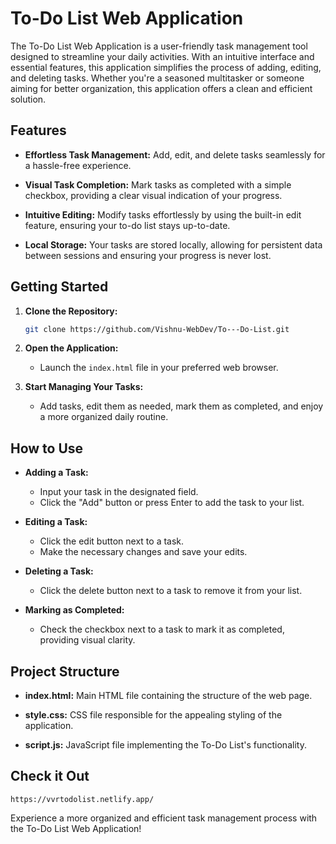 # To-Do List Web Application

The To-Do List Web Application is a user-friendly task management tool designed to streamline your daily activities. With an intuitive interface and essential features, this application simplifies the process of adding, editing, and deleting tasks. Whether you're a seasoned multitasker or someone aiming for better organization, this application offers a clean and efficient solution.

## Features

- **Effortless Task Management:** Add, edit, and delete tasks seamlessly for a hassle-free experience.
  
- **Visual Task Completion:** Mark tasks as completed with a simple checkbox, providing a clear visual indication of your progress.

- **Intuitive Editing:** Modify tasks effortlessly by using the built-in edit feature, ensuring your to-do list stays up-to-date.

- **Local Storage:** Your tasks are stored locally, allowing for persistent data between sessions and ensuring your progress is never lost.

## Getting Started

1. **Clone the Repository:**
   ```bash
   git clone https://github.com/Vishnu-WebDev/To---Do-List.git
   ```

2. **Open the Application:**
   - Launch the `index.html` file in your preferred web browser.

3. **Start Managing Your Tasks:**
   - Add tasks, edit them as needed, mark them as completed, and enjoy a more organized daily routine.

## How to Use

- **Adding a Task:**
  - Input your task in the designated field.
  - Click the "Add" button or press Enter to add the task to your list.

- **Editing a Task:**
  - Click the edit button next to a task.
  - Make the necessary changes and save your edits.

- **Deleting a Task:**
  - Click the delete button next to a task to remove it from your list.

- **Marking as Completed:**
  - Check the checkbox next to a task to mark it as completed, providing visual clarity.

## Project Structure

- **index.html:** Main HTML file containing the structure of the web page.

- **style.css:** CSS file responsible for the appealing styling of the application.

- **script.js:** JavaScript file implementing the To-Do List's functionality.

## Check it Out
 ```https://vvrtodolist.netlify.app/```

Experience a more organized and efficient task management process with the To-Do List Web Application!
